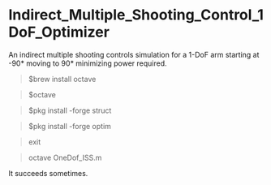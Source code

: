 # Indirect_Multiple_Shooting_Control_1DoF_Optimizer
An indirect multiple shooting controls simulation for a 1-DoF arm starting at -90* moving to 90* minimizing power required.

>$brew install octave

>$octave


>$pkg install -forge struct

>$pkg install -forge optim

>exit


>octave OneDof_ISS.m

It succeeds sometimes.